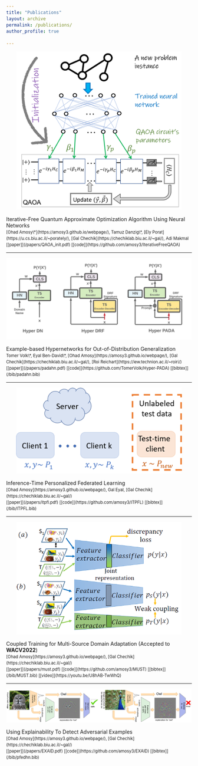 ```yaml
---
title: "Publications"
layout: archive
permalink: /publications/
author_profile: true

---
```


<p align="center">
  <img src="/assets/images/QAOA_init.png" width="450" />
</p>
Iterative-Free Quantum Approximate Optimization Algorithm Using Neural Networks
<br>
<span style="font-size:.8em;">
[Ohad Amosy\*](https://amosy3.github.io/webpage/), 
Tamuz Danzig\*,
[Ely Porat](https://u.cs.biu.ac.il/~porately/),
[Gal Chechik](https://chechiklab.biu.ac.il/~gal/),
Adi Makmal
<br>
[[paper]](/papers/QAOA_init.pdf)
[[code]](https://github.com/amosy3/IterativeFreeQAOA)
</span>

---

<p align="center">
  <img src="/assets/images/padahn.png" width="750" />
</p>
Example-based Hypernetworks for Out-of-Distribution Generalization
<br>
<span style="font-size:.8em;">
Tomer Volk\*,
Eyal Ben-David\*,
[Ohad Amosy](https://amosy3.github.io/webpage/), 
[Gal Chechik](https://chechiklab.biu.ac.il/~gal/),
[Roi Reichart](https://iew.technion.ac.il/~roiri/)
<br>
[[paper]](/papers/padahn.pdf)
[[code]](https://github.com/TomerVolk/Hyper-PADA)
[[bibtex]](/bib/padahn.bib)

</span>


---

<p align="center">
  <img src="/assets/images/UPFL.png" width="450" />
</p>
Inference-Time Personalized Federated Learning
<br>
<span style="font-size:.8em;">
[Ohad Amosy](https://amosy3.github.io/webpage/), 
Gal Eyal,
[Gal Chechik](https://chechiklab.biu.ac.il/~gal/)
<br>
[[paper]](/papers/itpfl.pdf) <!-- https://arxiv.org/abs/2111.08356 -->
[[code]](https://github.com/amosy3/ITPFL)
[[bibtex]](/bib/ITPFL.bib)
</span>

---

<p align="center">
  <img src="/assets/images/MUST.PNG" width="450" />
</p>
Coupled Training for Multi-Source Domain Adaptation (Accepted to <b>WACV2022</b>)
<br>
<span style="font-size:.8em;">
[Ohad Amosy](https://amosy3.github.io/webpage/), 
[Gal Chechik](https://chechiklab.biu.ac.il/~gal/)
<br>
[[paper]](/papers/must.pdf) <!-- https://arxiv.org/abs/2010.10054 -->
[[code]](https://github.com/amosy3/MUST)
[[bibtex]](/bib/MUST.bib)
[[video]](https://youtu.be/U8hAB-TwWhQ)
</span>

---

<p align="center">
  <img src="/assets/images/EXAID.PNG" width="550" />
</p>
Using Explainability To Detect Adversarial Examples
<br>
<span style="font-size:.8em;">
[Ohad Amosy](https://amosy3.github.io/webpage/), 
[Gal Chechik](https://chechiklab.biu.ac.il/~gal/)
<br>
[[paper]](/papers/EXAID.pdf) 
[[code]](https://github.com/amosy3/EXAID)
[[bibtex]](/bib/pfedhn.bib)
</span>
